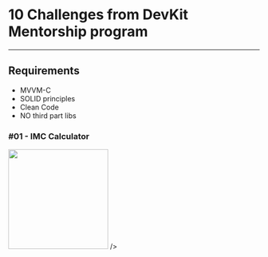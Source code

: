 # 10 Challenges from DevKit Mentorship program
---

## Requirements
- MVVM-C
- SOLID principles
- Clean Code
- NO third part libs

### #01 - IMC Calculator

<p float="left" 
  <img src="https://github.com/gaspar-d/DevKit_Challenges/blob/main/Challenge/Resources/IMC.gif" width="200" />

  <img src="https://github.com/gaspar-d/DevKit_Challenges/blob/main/Challenge/Resources/IMC.gif" width="200" />
/>
